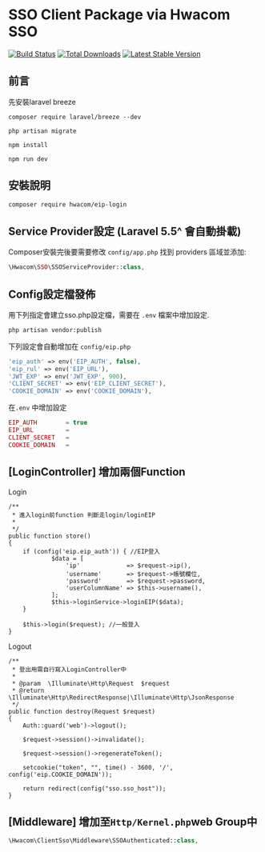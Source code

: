 # SSO Client Package via Hwacom SSO

<a href="https://github.com/mozielin/Client-SSO/actions"><img src="https://github.com/mozielin/Client-SSO/workflows/PHP Composer/badge.svg" alt="Build Status"></a>
[![Total Downloads](http://poser.pugx.org/hwacom/client-sso/downloads)](https://packagist.org/packages/hwacom/client-sso)
[![Latest Stable Version](http://poser.pugx.org/hwacom/client-sso/v)](https://packagist.org/packages/hwacom/client-sso)
## 前言

先安裝laravel breeze
```
composer require laravel/breeze --dev
```
```
php artisan migrate
```
```
npm install
```
```
npm run dev
```
## 安裝說明

```bash
composer require hwacom/eip-login
```

## Service Provider設定 (Laravel 5.5^ 會自動掛載)

Composer安裝完後要需要修改 `config/app.php` 找到 providers 區域並添加:

```php
\Hwacom\SSO\SSOServiceProvider::class,
```

## Config設定檔發佈 

用下列指定會建立sso.php設定檔，需要在 `.env` 檔案中增加設定.

```bash
php artisan vendor:publish
```

 下列設定會自動增加在 `config/eip.php`

```php
'eip_auth' => env('EIP_AUTH', false),
'eip_rul' => env('EIP_URL'),
'JWT_EXP' => env('JWT_EXP', 900),
'CLIENT_SECRET' => env('EIP_CLIENT_SECRET'),
'COOKIE_DOMAIN' => env('COOKIE_DOMAIN'),
```

在`.env` 中增加設定

```php
EIP_AUTH        = true
EIP_URL         = 
CLIENT_SECRET   =
COOKIE_DOMAIN   =
```

## [LoginController] 增加兩個Function
Login

```
/**
 * 進入login前function 判斷走login/loginEIP
 *
 */
public function store()
{
    if (config('eip.eip_auth')) { //EIP登入
            $data = [
                'ip'             => $request->ip(),
                'username'       => $request->帳號欄位,
                'password'       => $request->password,
                'userColumnName' => $this->username(),
            ];
            $this->loginService->loginEIP($data);
    }
    
    $this->login($request); //一般登入
}
```

Logout

```
/**
 * 登出用需自行寫入LoginController中
 *
 * @param  \Illuminate\Http\Request  $request
 * @return \Illuminate\Http\RedirectResponse|\Illuminate\Http\JsonResponse
 */
public function destroy(Request $request)
{
    Auth::guard('web')->logout();

    $request->session()->invalidate();

    $request->session()->regenerateToken();
    
    setcookie("token", "", time() - 3600, '/', config('eip.COOKIE_DOMAIN'));

    return redirect(config("sso.sso_host"));
}
```
## [Middleware] 增加至`Http/Kernel.php`web Group中

```php
\Hwacom\ClientSso\Middleware\SSOAuthenticated::class,
```
